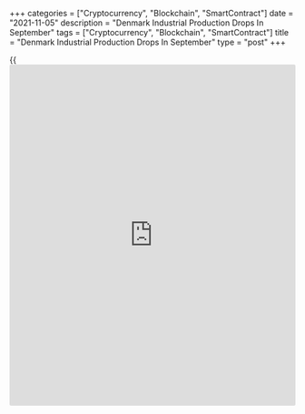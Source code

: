 +++
categories = ["Cryptocurrency", "Blockchain", "SmartContract"]
date = "2021-11-05"
description = "Denmark Industrial Production Drops In September"
tags = ["Cryptocurrency", "Blockchain", "SmartContract"]
title = "Denmark Industrial Production Drops In September"
type = "post"
+++

{{<iframe id="large-banner" src="https://www.bounty.group/#slide=26.0" width="100%" height="600" scrolling="no" style="border: 0px solid rgb(216, 221, 230); border-radius: 3px;">}}

Denmark's industrial production declined in September, figures from
Statistics Denmark showed on Friday.

Industrial production fell a seasonally adjusted 5.6 percent month-on-
month in September, after a 3.3 percent growth in August. In July,
output rose 6.4 percent.

Production of pharmaceutical decreased the most by 29.6 percent monthly
in September and those of chemical industry and oil refineries declined
3.4 percent.

The industrial turnover gained 7.2 month-on-month in September.

For the three months ended in September, the industrial production rose
4.8 percent.

For comments and feedback [contact](https://www.playgroundfx.com/contact/): editorial@rtt[news](https://www.letsplayfx.com/blog/forex-news-website/).com

[Economic News][1]

 **What parts of the world are seeing the best (and worst) economic
performances lately? Click[here][2] to check out our [Econ Scorecard][2]
and find out! See up-to-the-moment [ranking](https://www.playgroundfx.com/blog/crypto-exchange-ranking/)s for the best and worst
performers in [GDP][2], [unemployment rate][3], [inflation][4] and much
more.**

   1. www.rtt[news](https://www.letsplayfx.com/blog/forex-news-website/).com/Content/EconomicNews.aspx
   2. www.rtt[news](https://www.letsplayfx.com/blog/forex-news-website/).com/economic-scorecard/world-rank/GDP/highest-performance.aspx
   3. www.rtt[news](https://www.letsplayfx.com/blog/forex-news-website/).com/economic-scorecard/world-rank/unemployment-rate/lowest-performance.aspx
   4. www.rtt[news](https://www.letsplayfx.com/blog/forex-news-website/).com/economic-scorecard/world-rank/CPI/highest-performance.aspx